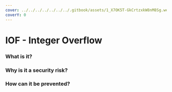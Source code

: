 ```yaml
---
cover: ../../../../../../../.gitbook/assets/1_X7OK5T-GkCrtzxkW8nM8Sg.webp
coverY: 0
---
```


# IOF - Integer Overflow

### What is it?

###

### Why is it a security risk?

###

### How can it be prevented?&#x20;

